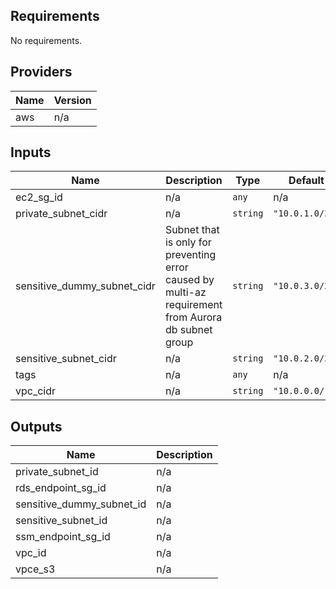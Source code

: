 <!-- BEGINNING OF PRE-COMMIT-TERRAFORM DOCS HOOK -->
## Requirements

No requirements.

## Providers

| Name | Version |
|------|---------|
| aws | n/a |

## Inputs

| Name | Description | Type | Default | Required |
|------|-------------|------|---------|:--------:|
| ec2\_sg\_id | n/a | `any` | n/a | yes |
| private\_subnet\_cidr | n/a | `string` | `"10.0.1.0/24"` | no |
| sensitive\_dummy\_subnet\_cidr | Subnet that is only for preventing error caused by multi-az requirement from Aurora db subnet group | `string` | `"10.0.3.0/24"` | no |
| sensitive\_subnet\_cidr | n/a | `string` | `"10.0.2.0/24"` | no |
| tags | n/a | `any` | n/a | yes |
| vpc\_cidr | n/a | `string` | `"10.0.0.0/16"` | no |

## Outputs

| Name | Description |
|------|-------------|
| private\_subnet\_id | n/a |
| rds\_endpoint\_sg\_id | n/a |
| sensitive\_dummy\_subnet\_id | n/a |
| sensitive\_subnet\_id | n/a |
| ssm\_endpoint\_sg\_id | n/a |
| vpc\_id | n/a |
| vpce\_s3 | n/a |

<!-- END OF PRE-COMMIT-TERRAFORM DOCS HOOK -->